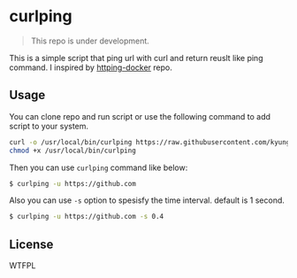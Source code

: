 # curlping

> This repo is under development.

This is a simple script that ping url with curl and return reuslt like ping command.
I inspired by [httping-docker](https://github.com/BretFisher/httping-docker) repo.

## Usage
You can clone repo and run script or use the following command to add script to your system.
```bash
curl -o /usr/local/bin/curlping https://raw.githubusercontent.com/kyungw00k/curlping/master/curlping.sh
chmod +x /usr/local/bin/curlping
```

Then you can use `curlping` command like below:

```bash
$ curlping -u https://github.com
```

Also you can use `-s` option to spesisfy the time interval. default is 1 second.

```bash
$ curlping -u https://github.com -s 0.4
```

## License
WTFPL
